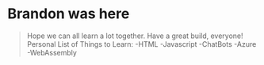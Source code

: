 # Brandon was here

> Hope we can all learn a lot together. Have a great build, everyone!
Personal List of Things to Learn:
-HTML
-Javascript
-ChatBots
-Azure
-WebAssembly
